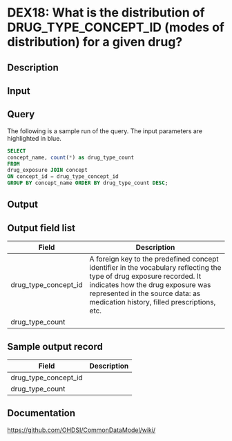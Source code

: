 # DEX18: What is the distribution of DRUG_TYPE_CONCEPT_ID (modes of distribution) for a given drug?

## Description
## Input <None>

## Query
The following is a sample run of the query. The input parameters are highlighted in blue.

```sql
SELECT 
concept_name, count(*) as drug_type_count 
FROM 
drug_exposure JOIN concept 
ON concept_id = drug_type_concept_id 
GROUP BY concept_name ORDER BY drug_type_count DESC; 
```

## Output

## Output field list

|  Field |  Description |
| --- | --- | 
| drug_type_concept_id | A foreign key to the predefined concept identifier in the vocabulary reflecting the type of drug exposure recorded. It indicates how the drug exposure was represented in the source data: as medication history, filled prescriptions, etc. |
| drug_type_count |   |


## Sample output record

|  Field |  Description |
| --- | --- |
| drug_type_concept_id |   |
| drug_type_count |   |

## Documentation
https://github.com/OHDSI/CommonDataModel/wiki/
